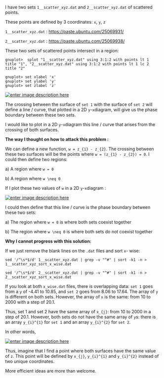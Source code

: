 I have two sets `1__scatter_xyz.dat` and `2__scatter_xyz.dat` of scattered points.

These points are defined by 3 coordinates: `x`, `y`, `z`

`1__scatter_xyz.dat` : https://paste.ubuntu.com/25069931/

`2__scatter_xyz.dat` : https://paste.ubuntu.com/25069938/

These two sets of scattered points intersect in a region:

    gnuplot>  splot "1__scatter_xyz.dat" using 3:1:2 with points lt 1 title "1", "2__scatter_xyz.dat" using 3:1:2 with points lt 1 lc 2 title "2"
    
    gnuplot> set xlabel 'x'
    gnuplot> set ylabel 'y'
    gnuplot> set zlabel 'z'


[![enter image description here][1]][1]


The crossing between the surface of `set 1` with the surface of `set 2` will define a line / curve, that plotted in a 2D `y`-`x`diagram, will give us the phase boundary between these two sets.

I would like to plot in a 2D `y`-`x`diagram this line / curve that arises from the crossing of both surfaces.


__The way I thought on how to attack this problem :__

We can define a new function, `w = z_{1} - z_{2}`.
The crossing between these two surfaces will be the points where `w = (z_{1} - z_{2}) = 0`.
I could then define two regions:


a) A region where `w = 0`

b) A region where `w \neq 0`


If I plot these two values of `w` in a 2D `y`-`x`diagram :

[![enter image description here][2]][2]


I could then define that this line / curve is the phase boundary between these two sets:


a) The region where `w = 0` is where both sets coexist together

b) The region where `w \neq 0` is where both sets do not coexist together

__Why I cannot progress with this solution:__

If we just remove the blank lines on the `.dat` files and sort `x`- wise:

    sed '/^\s*$/d' 1__scatter_xyz.dat | grep -v "^#" | sort -k1 -n > 1__scatter_xyz_sort_x_wise.dat
    
    sed '/^\s*$/d' 2__scatter_xyz.dat | grep -v "^#" | sort -k1 -n > 2__scatter_xyz_sort_x_wise.dat

If you look at both `x_wise.dat` files, there is overlapping data:
`set 1` goes from a `y` of -4.41 to 10.85, and `set 2` goes from 8.06 to 17.64. The array of `y` is different on both sets. However, the array of `x` is the same: from 10 to 2000 with a step of 20.1.

Thus, set 1 and set 2 have the same array of `x_{j}`: from 10 to 2000 in a step of 20.1.
However, both sets do not have the same array of `y`s: there is an array `y_{i}^{1}` for `set 1` and an array `y_{i}^{2}` for `set 2`.

In other words,

[![enter image description here][3]][3]

Thus, imagine that I find a point where both surfaces have the same value of `z`.
This point will be defined by `x_{j}`, `y_{i}^{1}` and `y_{i}^{2}` instead of two unique coordinates. 

More efficient ideas are more than welcome.


  [1]: https://i.stack.imgur.com/QKwsp.png
  [2]: https://i.stack.imgur.com/sIaQt.png
  [3]: https://i.stack.imgur.com/3Y0Wf.png
